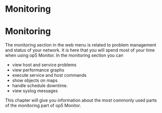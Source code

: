 # Monitoring

# **Monitoring**

The monitoring section in the web menu is related to problem management and status of your network.
It is here that you will spend most of your time when using op5 Monitor. In the monitoring section you can

-   view host and service problems
-   view performance graphs
-   execute service and host commands
-   show objects on maps
-   handle schedule downtime.
-   view syslog messages

This chapter will give you information about the most commonly used parts of the monitoring part of op5 Monitor.

